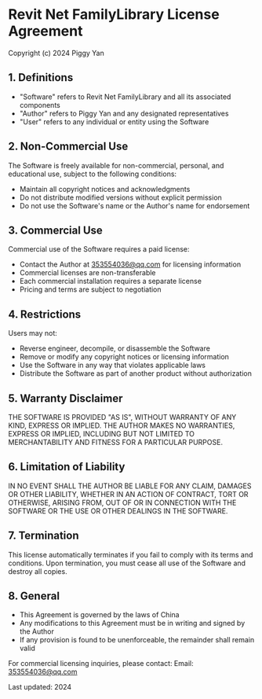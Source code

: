 # Revit Net FamilyLibrary License Agreement

Copyright (c) 2024 Piggy Yan

## 1. Definitions
- "Software" refers to Revit Net FamilyLibrary and all its associated components
- "Author" refers to Piggy Yan and any designated representatives
- "User" refers to any individual or entity using the Software

## 2. Non-Commercial Use
The Software is freely available for non-commercial, personal, and educational use, subject to the following conditions:
- Maintain all copyright notices and acknowledgments
- Do not distribute modified versions without explicit permission
- Do not use the Software's name or the Author's name for endorsement

## 3. Commercial Use
Commercial use of the Software requires a paid license:
- Contact the Author at 353554036@qq.com for licensing information
- Commercial licenses are non-transferable
- Each commercial installation requires a separate license
- Pricing and terms are subject to negotiation

## 4. Restrictions
Users may not:
- Reverse engineer, decompile, or disassemble the Software
- Remove or modify any copyright notices or licensing information
- Use the Software in any way that violates applicable laws
- Distribute the Software as part of another product without authorization

## 5. Warranty Disclaimer
THE SOFTWARE IS PROVIDED "AS IS", WITHOUT WARRANTY OF ANY KIND, EXPRESS OR IMPLIED. THE AUTHOR MAKES NO WARRANTIES, EXPRESS OR IMPLIED, INCLUDING BUT NOT LIMITED TO MERCHANTABILITY AND FITNESS FOR A PARTICULAR PURPOSE.

## 6. Limitation of Liability
IN NO EVENT SHALL THE AUTHOR BE LIABLE FOR ANY CLAIM, DAMAGES OR OTHER LIABILITY, WHETHER IN AN ACTION OF CONTRACT, TORT OR OTHERWISE, ARISING FROM, OUT OF OR IN CONNECTION WITH THE SOFTWARE OR THE USE OR OTHER DEALINGS IN THE SOFTWARE.

## 7. Termination
This license automatically terminates if you fail to comply with its terms and conditions. Upon termination, you must cease all use of the Software and destroy all copies.

## 8. General
- This Agreement is governed by the laws of China
- Any modifications to this Agreement must be in writing and signed by the Author
- If any provision is found to be unenforceable, the remainder shall remain valid

For commercial licensing inquiries, please contact:
Email: 353554036@qq.com

Last updated: 2024